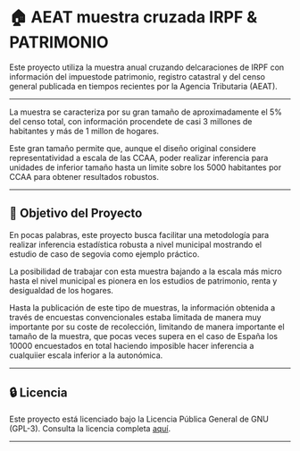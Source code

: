 # 🏠 AEAT muestra cruzada IRPF & PATRIMONIO

Este proyecto utiliza la muestra anual cruzando delcaraciones de IRPF con información del impuestode patrimonio, registro catastral y del censo general publicada en tiempos recientes por la Agencia Tributaria (AEAT).

---

La muestra se caracteriza por su gran tamaño de aproximadamente el 5% del censo total, con información procendete de casi 3 millones de habitantes y más de 1 millon de hogares.

Este gran tamaño permite que, aunque el diseño original considere representatividad a escala de las CCAA, poder realizar inferencia para unidades de inferior tamaño hasta un limite sobre los 5000 habitantes por CCAA para obtener resultados robustos.

---

## 🎯 Objetivo del Proyecto

En pocas palabras, este proyecto busca facilitar una metodología para realizar inferencia estadística robusta a nivel municipal mostrando el estudio de caso de segovia como ejemplo práctico.

La posibilidad de trabajar con esta muestra bajando a la escala más micro hasta el nivel municipal es pionera en los estudios de patrimonio, renta y desigualdad de los hogares.

Hasta la publicación de este tipo de muestras, la información obtenida a través de encuestas convencionales estaba limitada de manera muy importante por su coste de recolección, limitando de manera importante el tamaño de la muestra, que pocas veces supera en el caso de España los 10000 encuestados en total haciendo imposible hacer inferencia a cualquiier escala inferior a la autonómica.

---

## 🔒 Licencia

Este proyecto está licenciado bajo la Licencia Pública General de GNU (GPL-3). Consulta la licencia completa [aquí](https://www.gnu.org/licenses/gpl-3.0.en.html).

---
